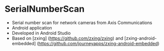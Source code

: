# SerialNumberScan
* Serial number scan for network cameras from Axis Communications
* Android application
* Developed in Android Studio
* Based on [zxing] (https://github.com/zxing/zxing) and [zxing-android-embedded] (https://github.com/journeyapps/zxing-android-embedded)
